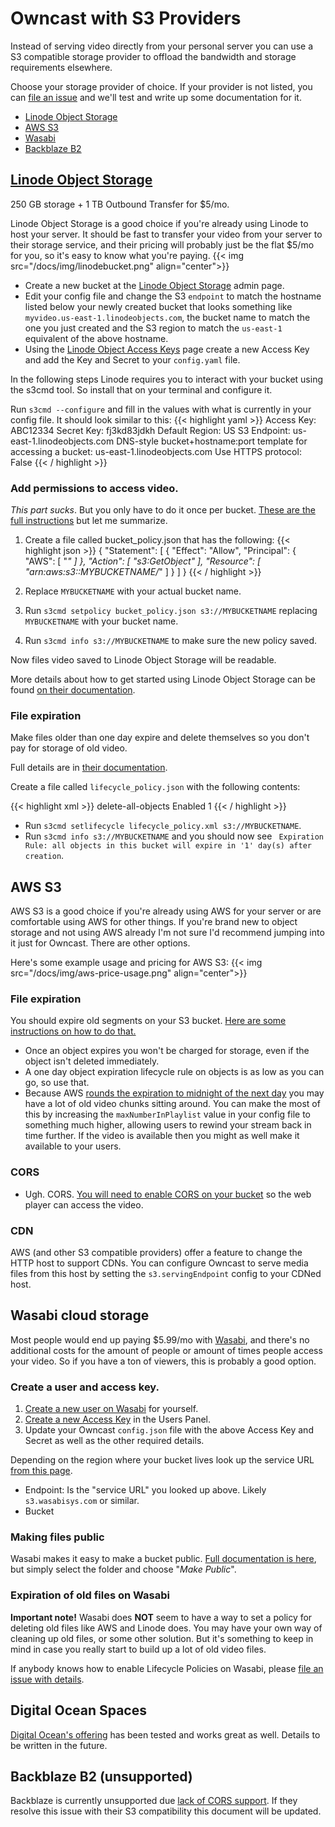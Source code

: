 # Owncast with S3 Providers

Instead of serving video directly from your personal server you can use a S3 compatible storage provider to offload the bandwidth and storage requirements elsewhere.

Choose your storage provider of choice.  If your provider is not listed, you can [file an issue](https://github.com/owncast/owncast/issues) and we'll test and write up some documentation for it.

* [Linode Object Storage](#linode-object-storage)
* [AWS S3](#aws-s3)
* [Wasabi](#wasabi-cloud-storage)
* [Backblaze B2](#backblaze-b2)

## [Linode Object Storage](https://www.linode.com/pricing/?r=588ad4bf08ce8394e8eb11f0a463fde64637af9d/#row--storage)

250 GB storage + 1 TB Outbound Transfer for $5/mo.

Linode Object Storage is a good choice if you're already using Linode to host your server.  It should be fast to transfer your video from your server to their storage service, and their pricing will probably just be the flat $5/mo for you, so it's easy to know what you're paying.
{{< img src="/docs/img/linodebucket.png" align="center">}}

* Create a new bucket at the [Linode Object Storage](https://cloud.linode.com/object-storage/buckets) admin page.
* Edit your config file and change the S3 `endpoint` to match the hostname listed below your newly created bucket that looks something like `myvideo.us-east-1.linodeobjects.com`, the bucket name to match the one you just created and the S3 region to match the `us-east-1` equivalent of the above hostname.
* Using the [Linode Object Access Keys](https://cloud.linode.com/object-storage/access-keys) page create a new Access Key and add the Key and Secret to your `config.yaml` file.

In the following steps Linode requires you to interact with your bucket using the s3cmd tool.  So install that on your terminal and configure it.

Run `s3cmd --configure` and fill in the values with what is currently in your config file.  It should look similar to this:
{{< highlight yaml >}}
Access Key: ABC12334
Secret Key: fj3kd83jdkh
Default Region: US
S3 Endpoint: us-east-1.linodeobjects.com
DNS-style bucket+hostname:port template for accessing a bucket: us-east-1.linodeobjects.com
Use HTTPS protocol: False
{{< / highlight >}}

### Add permissions to access video.

_This part sucks_.  But you only have to do it once per bucket.  [These are the full instructions](https://www.linode.com/docs/platform/object-storage/how-to-use-object-storage-acls-and-bucket-policies/#bucket-policies) but let me summarize.


1. Create a file called bucket_policy.json that has the following:
{{< highlight json >}}
{
  "Statement": [
    {
      "Effect": "Allow",
      "Principal": {
        "AWS": [
          "*"
        ]
      },
      "Action": [
        "s3:GetObject"
      ],
      "Resource": [
        "arn:aws:s3::MYBUCKETNAME/*"
      ]
    }
  ]
}
{{< / highlight >}}

1. Replace `MYBUCKETNAME` with your actual bucket name.
1. Run `s3cmd setpolicy bucket_policy.json s3://MYBUCKETNAME` replacing `MYBUCKETNAME` with your bucket name.
1. Run `s3cmd info s3://MYBUCKETNAME` to make sure the new policy saved.

Now files video saved to Linode Object Storage will be readable.

More details about how to get started using Linode Object Storage can be found [on their documentation](https://www.linode.com/docs/platform/object-storage/how-to-use-object-storage/).


### File expiration

Make files older than one day expire and delete themselves so you don't pay for storage of old video.

Full details are in [their documentation](https://www.linode.com/docs/platform/object-storage/how-to-manage-objects-with-lifecycle-policies/).

Create a file called `lifecycle_policy.json` with the following contents:

{{< highlight xml >}}
<LifecycleConfiguration>
    <Rule>
        <ID>delete-all-objects</ID>
        <Prefix></Prefix>
        <Status>Enabled</Status>
        <Expiration>
            <Days>1</Days>
        </Expiration>
    </Rule>
</LifecycleConfiguration>
{{< / highlight >}}

* Run `s3cmd setlifecycle lifecycle_policy.xml s3://MYBUCKETNAME`.
* Run `s3cmd info s3://MYBUCKETNAME` and you should now see ` Expiration Rule: all objects in this bucket will expire in '1' day(s) after creation`.


## AWS S3

AWS S3 is a good choice if you're already using AWS for your server or are comfortable using AWS for other things.  If you're brand new to object storage and not using AWS already I'm not sure I'd recommend jumping into it just for Owncast.  There are other options.

Here's some example usage and pricing for AWS S3:
{{< img src="/docs/img/aws-price-usage.png" align="center">}}

### File expiration 

You should expire old segments on your S3 bucket.  [Here are some instructions on how to do that.](https://docs.aws.amazon.com/AmazonS3/latest/user-guide/create-lifecycle.html)

* Once an object expires you won't be charged for storage, even if the object isn't deleted immediately.
* A one day object expiration lifecycle rule on objects is as low as you can go, so use that.
* Because AWS [rounds the expiration to midnight of the next day](https://aws.amazon.com/premiumsupport/knowledge-center/s3-lifecycle-rule-delay/)  you may have a lot of old video chunks sitting around.  You can make the most of this by increasing the `maxNumberInPlaylist` value in your config file to something much higher, allowing users to rewind your stream back in time further.  If the video is available then you might as well make it available to your users.

### CORS

* Ugh.  CORS.  [You will need to enable CORS on your bucket](https://docs.aws.amazon.com/AmazonS3/latest/dev/cors.html#how-do-i-enable-cors) so the web player can access the video.

### CDN

AWS (and other S3 compatible providers) offer a feature to change the HTTP host to support CDNs. You can configure Owncast to serve media files from this host by setting the `s3.servingEndpoint` config to your CDNed host.


## Wasabi cloud storage

Most people would end up paying $5.99/mo with [Wasabi](https://wasabi.com/content-delivery/), and there's no additional costs for the amount of people or amount of times people access your video.  So if you have a ton of viewers, this is probably a good option.

### Create a user and access key.

1. [Create a new user on Wasabi](https://wasabi.com/wp-content/themes/wasabi/docs/Getting_Started/index.html#t=topics%2FCreating_a_User.htm) for yourself.
1. [Create a new Access Key](https://wasabi.com/wp-content/themes/wasabi/docs/Getting_Started/index.html#t=topics%2FAssigning_an_Access_Key.htm) in the Users Panel.
1. Update your Owncast `config.json` file with the above Access Key and Secret as well as the other required details.

Depending on the region where your bucket lives look up the service URL [from this page](https://wasabi-support.zendesk.com/hc/en-us/articles/360015106031-What-are-the-service-URLs-for-Wasabi-s-different-regions-).

* Endpoint: Is the "service URL" you looked up above.  Likely ` s3.wasabisys.com` or similar.
* Bucket

### Making files public

Wasabi makes it easy to make a bucket public.  [Full documentation is here](https://wasabi.com/wp-content/themes/wasabi/docs/Getting_Started/index.html#t=topics%2FMaking_Folders_and_or_Files_Public.htm), but simply select the folder and choose "_Make Public_".

### Expiration of old files on Wasabi

**Important note!** Wasabi does **NOT** seem to have a way to set a policy for deleting old files like AWS and Linode does.  You may have your own way of cleaning up old files, or some other solution.  But it's something to keep in mind in case you really start to build up a lot of old video files.

If anybody knows how to enable Lifecycle Policies on Wasabi, please [file an issue with details](https://github.com/owncast/owncast/issues).


## Digital Ocean Spaces

[Digital Ocean's offering](https://www.digitalocean.com/products/spaces/) has been tested and works great as well.  Details to be written in the future.



## Backblaze B2 (unsupported)

Backblaze is currently unsupported due [lack of CORS support](https://www.backblaze.com/b2/docs/s3_compatible_api.html).  If they resolve this issue with their S3 compatibility this document will be updated.



